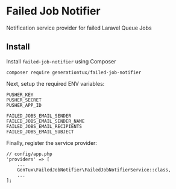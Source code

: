 # Failed Job Notifier
Notification service provider for failed Laravel Queue Jobs

## Install
Install `failed-job-notifier` using Composer
```
composer require generationtux/failed-job-notifier
```

Next, setup the required ENV variables:
```
PUSHER_KEY
PUSHER_SECRET
PUSHER_APP_ID

FAILED_JOBS_EMAIL_SENDER
FAILED_JOBS_EMAIL_SENDER_NAME
FAILED_JOBS_EMAIL_RECIPIENTS
FAILED_JOBS_EMAIL_SUBJECT
```

Finally, register the service provider:
```
// config/app.php
'providers' => [
    ...
    GenTux\FailedJobNotifier\FailedJobNotifierService::class,
	...
];
```